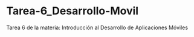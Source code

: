 # Tarea-6_Desarrollo-Movil
Tarea 6 de la materia: Introducción al Desarrollo de Aplicaciones Móviles 
